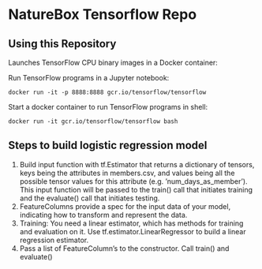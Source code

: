 # NatureBox Tensorflow Repo

## Using this Repository

Launches TensorFlow CPU binary images in a Docker container:

Run TensorFlow programs in a Jupyter notebook:

    docker run -it -p 8888:8888 gcr.io/tensorflow/tensorflow

Start a docker container to run TensorFlow programs in shell:

    docker run -it gcr.io/tensorflow/tensorflow bash

## Steps to build logistic regression model

1. Build input function with tf.Estimator that returns a dictionary of tensors, keys being the attributes in members.csv, and values being all the possible tensor values for this attribute (e.g. ’num_days_as_member’). This input function will be passed to the train() call that initiates training and the evaluate() call that initiates testing.
2. FeatureColumns provide a spec for the input data of your model, indicating how to transform and represent the data.
3. Training: You need a linear estimator, which has methods for training and evaluation on it. Use tf.estimator.LinearRegressor to build a linear regression estimator.
4. Pass a list of FeatureColumn’s to the constructor. Call train() and evaluate()
